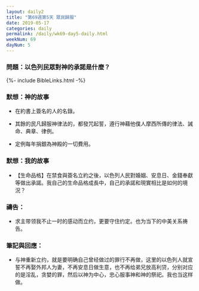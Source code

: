```yaml
---
layout: daily2
title: "第69週第5天 眾民歸服"
date: 2019-05-17
categories: daily
permalink: /daily/wk69-day5-daily.html
weekNum: 69
dayNum: 5
---
```


### 問題：以色列民眾對神的承諾是什麼？
 
{%- include BibleLinks.html -%}

### 默想：神的故事
+ 在約書上簽名的人的名錄。

+ 其餘的民凡歸服神律法的，都發咒起誓，遵行神藉他僕人摩西所傳的律法、誡命、典章、律例。

+ 定例每年捐銀為神殿的一切費用。

### 默想：我的故事
+ 【生命品格】在禁食與簽名立約之後，以色列人民對婚姻、安息日、金錢奉獻等做出承諾。我自己的生命品格成長中，自己的承諾和現實相比是如何的境況？

### 禱告：

+ 求主带领我不止一时的感动而立约，更要守住约定。也为当下的中美关系祷告。

### 筆記與回應：

+ 与神重新立约，就是要明确自己曾经做过的罪行不再做，这里的以色列人就宣誓不再娶外邦人为妻，不再安息日做生意，也不再给弟兄放高利贷，分别对应的是淫乱，贪婪的罪，然后以神为中心，忠心服事神和神的祭祀。我也当这样做。
